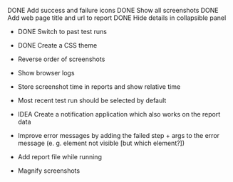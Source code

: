 DONE Add success and failure icons
DONE Show all screenshots
DONE Add web page title and url to report
DONE Hide details in collapsible panel
- DONE Switch to past test runs

- DONE Create a CSS theme
- Reverse order of screenshots
- Show browser logs
- Store screenshot time in reports and show relative time
- Most recent test run should be selected by default
- IDEA Create a notification application which also works on the report data
- Improve error messages by adding the failed step + args to the error message (e. g. element not visible [but which element?])
- Add report file while running
- Magnify screenshots
